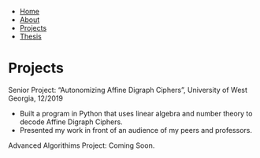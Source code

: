 <ul>
  <li><a class="active" href="https://tuckeryazdani.github.io/mywebsite/">Home</a></li>
  <li><a href="about.html">About</a></li>
  <li><a href="projects.html">Projects</a></li>
  <li><a href="thesis.html">Thesis</a></li>
</ul>
<h1> Projects </h1>
<body>
  <div>
  <p> Senior Project: “Autonomizing Affine Digraph Ciphers”, University of West Georgia, 12/2019<p>
  <ul> 
    <li>Built a program in Python that uses linear algebra and number theory to decode Affine Digraph Ciphers.</li>
    <li>Presented my work in front of an audience of my peers and professors.</li>
  </ul>
  </div>
  <p> Advanced Algorithims Project: Coming Soon. </p>
</body>
